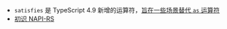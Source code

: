 - `satisfies` 是 TypeScript 4.9 新增的运算符，[旨在一些场景替代 `as` 运算符](https://blackglory.me/notes/typescript#:~:text=%E7%9A%84%E8%BF%90%E7%AE%97%E7%AC%A6%2C-,%E6%97%A8%E5%9C%A8%E4%BA%8E%E4%B8%80%E4%BA%9B%E5%9C%BA%E6%99%AF%E6%9B%BF%E4%BB%A3as%E8%BF%90%E7%AE%97%E7%AC%A6,-.)
- [初识 NAPI-RS](https://juejin.cn/post/7226879080415395897)
